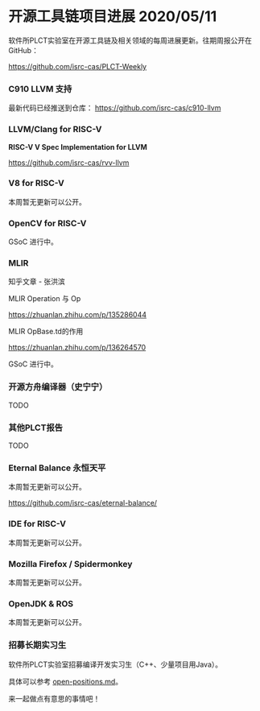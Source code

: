 # 开源工具链项目进展 2020/05/11

软件所PLCT实验室在开源工具链及相关领域的每周进展更新。往期周报公开在GitHub：

https://github.com/isrc-cas/PLCT-Weekly

### C910 LLVM 支持

最新代码已经推送到仓库：
https://github.com/isrc-cas/c910-llvm

### LLVM/Clang for RISC-V

**RISC-V V Spec Implementation for LLVM**


https://github.com/isrc-cas/rvv-llvm

### V8 for RISC-V

本周暂无更新可以公开。

### OpenCV for RISC-V

GSoC 进行中。

### MLIR

知乎文章 - 张洪滨

MLIR Operation 与 Op

https://zhuanlan.zhihu.com/p/135286044

MLIR OpBase.td的作用

https://zhuanlan.zhihu.com/p/136264570

GSoC 进行中。

### 开源方舟编译器（史宁宁）

TODO

### 其他PLCT报告

TODO

### Eternal Balance 永恒天平

本周暂无更新可以公开。

https://github.com/isrc-cas/eternal-balance/

### IDE for RISC-V

本周暂无更新可以公开。

### Mozilla Firefox / Spidermonkey

本周暂无更新可以公开。

### OpenJDK & ROS

本周暂无更新可以公开。

### 招募长期实习生

软件所PLCT实验室招募编译开发实习生（C++、少量项目用Java）。

具体可以参考 [open-positions.md](open-positions.md)。

来一起做点有意思的事情吧！

